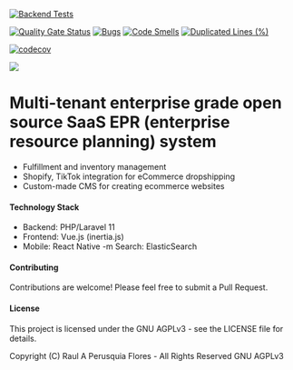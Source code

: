 
[![Backend Tests](https://github.com/inikoo/aiku/actions/workflows/testing.yml/badge.svg?branch=main)](https://github.com/inikoo/aiku/actions/workflows/testing.yml)

[![Quality Gate Status](https://sonarcloud.io/api/project_badges/measure?project=Inikoo-Ltd_aiku&metric=alert_status)](https://sonarcloud.io/summary/new_code?id=Inikoo-Ltd_aiku)
[![Bugs](https://sonarcloud.io/api/project_badges/measure?project=Inikoo-Ltd_aiku&metric=bugs)](https://sonarcloud.io/summary/new_code?id=Inikoo-Ltd_aiku)
[![Code Smells](https://sonarcloud.io/api/project_badges/measure?project=Inikoo-Ltd_aiku&metric=code_smells)](https://sonarcloud.io/summary/new_code?id=Inikoo-Ltd_aiku)
[![Duplicated Lines (%)](https://sonarcloud.io/api/project_badges/measure?project=Inikoo-Ltd_aiku&metric=duplicated_lines_density)](https://sonarcloud.io/summary/new_code?id=Inikoo-Ltd_aiku)


[![codecov](https://codecov.io/gh/Inikoo-Ltd/aiku/branch/main/graph/badge.svg?token=12HMR5XCOW)](https://codecov.io/gh/Inikoo-Ltd/aiku)

![](https://codecov.io/gh/Inikoo-Ltd/aiku/graphs/tree.svg?token=12HMR5XCOW)

# Multi-tenant enterprise grade open source SaaS EPR (enterprise resource planning) system

- Fulfillment and inventory management
- Shopify, TikTok integration for eCommerce dropshipping
- Custom-made CMS for creating ecommerce websites

#### Technology Stack

- Backend: PHP/Laravel 11
- Frontend: Vue.js (inertia.js)
- Mobile: React Native
-m Search: ElasticSearch

#### Contributing

Contributions are welcome! Please feel free to submit a Pull Request.


#### License
This project is licensed under the GNU AGPLv3 - see the LICENSE file for details.



Copyright (C) Raul A Perusquia Flores - All Rights Reserved GNU AGPLv3
